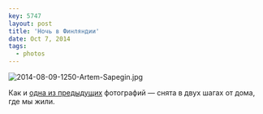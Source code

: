 ```yaml
---
key: 5747
layout: post
title: 'Ночь в Финляндии'
date: Oct 7, 2014
tags:
  - photos
---
```


![2014-08-09-1250-Artem-Sapegin.jpg](photo://1384)

Как и [одна из предыдущих](http://birdwatcher.ru/blog/5741/) фотографий — снята в двух шагах от дома, где мы жили.

